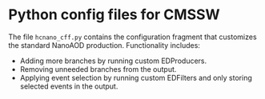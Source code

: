 # Python config files for CMSSW

The file `hcnano_cff.py` contains the configuration fragment that customizes the standard NanoAOD production.
Functionality includes:
- Adding more branches by running custom EDProducers.
- Removing unneeded branches from the output.
- Applying event selection by running custom EDFilters and only storing selected events in the output.
